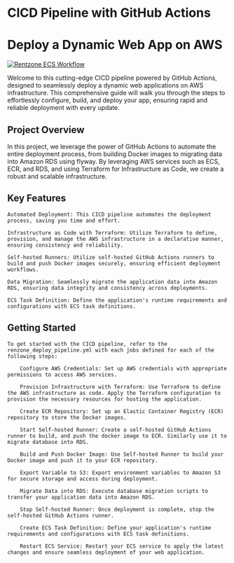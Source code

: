 #                                               **CICD Pipeline with GitHub Actions**
#                                                  Deploy a Dynamic Web App on AWS

[![Rentzone ECS  Workflow](https://github.com/sdime401/rentzone-github-actions-terraforms-ecs-projects/actions/workflows/rentzone_deploy_pipeline.yml/badge.svg)](https://github.com/sdime401/rentzone-github-actions-terraforms-ecs-projects/actions/workflows/rentzone_deploy_pipeline.yml)


Welcome to this cutting-edge CICD pipeline powered by GitHub Actions, designed to seamlessly deploy a dynamic web applications on AWS infrastructure. This comprehensive guide will walk you through the steps to effortlessly configure, build, and deploy your app, ensuring rapid and reliable deployment with every update.

## **Project Overview**
In this project, we leverage the power of GitHub Actions to automate the entire deployment process, from building Docker images to migrating data into Amazon RDS using flyway. By leveraging AWS services such as ECS, ECR, and RDS, and using Terraform for Infrastructure as Code, we create a robust and scalable infrastructure.

## **Key Features**

    Automated Deployment: This CICD pipeline automates the deployment process, saving you time and effort.

    Infrastructure as Code with Terraform: Utilize Terraform to define, provision, and manage the AWS infrastructure in a declarative manner, ensuring consistency and reliability.

    Self-hosted Runners: Utilize self-hosted GitHub Actions runners to build and push Docker images securely, ensuring efficient deployment workflows.

    Data Migration: Seamlessly migrate the application data into Amazon RDS, ensuring data integrity and consistency across deployments.

    ECS Task Definition: Define the application's runtime requirements and configurations with ECS task definitions.


## **Getting Started**

    To get started with the CICD pipeline, refer to the renzone_deploy_pipeline.yml with each jobs defined for each of the following steps:

        Configure AWS Credentials: Set up AWS credentials with appropriate permissions to access AWS services.

        Provision Infrastructure with Terraform: Use Terraform to define the AWS infrastructure as code. Apply the Terraform configuration to provision the necessary resources for hosting the application.

        Create ECR Repository: Set up an Elastic Container Registry (ECR) repository to store the Docker images.

        Start Self-hosted Runner: Create a self-hosted GitHub Actions runner to build, and push the docker image to ECR. Similarly use it to migrate database into RDS.

        Build and Push Docker Image: Use Self-hosted Runner to build your Docker image and push it to your ECR repository.

        Export Variable to S3: Export environment variables to Amazon S3 for secure storage and access during deployment.

        Migrate Data into RDS: Execute database migration scripts to transfer your application data into Amazon RDS.

        Stop Self-hosted Runner: Once deployment is complete, stop the self-hosted GitHub Actions runner.

        Create ECS Task Definition: Define your application's runtime requirements and configurations with ECS task definitions.

        Restart ECS Service: Restart your ECS service to apply the latest changes and ensure seamless deployment of your web application.